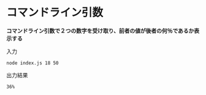 # コマンドライン引数

**コマンドライン引数で２つの数字を受け取り、前者の値が後者の何％であるか表示する**

入力
```
node index.js 18 50
```

出力結果
```
36%
```